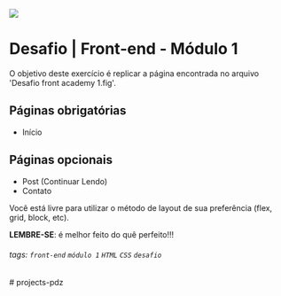 ![](https://i.imgur.com/xG74tOh.png)

# Desafio | Front-end - Módulo 1

O objetivo deste exercício é replicar a página encontrada no arquivo 'Desafio front academy 1.fig'.

## Páginas obrigatórias
 - Início

## Páginas opcionais
 - Post (Continuar Lendo)
 - Contato

Você está livre para utilizar o método de layout de sua preferência (flex, grid, block, etc).

**LEMBRE-SE**: é melhor feito do quê perfeito!!!



###### tags: `front-end` `módulo 1` `HTML` `CSS` `desafio`
#   p r o j e c t s - p d z  
 